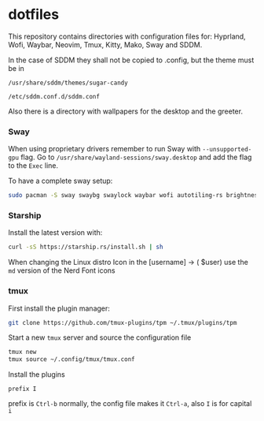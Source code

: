 # dotfiles
This repository contains directories with configuration files for:
Hyprland, Wofi, Waybar, Neovim, Tmux, Kitty, Mako, Sway and SDDM.

In the case of SDDM they shall not be copied to .config, but the theme must be in
```
/usr/share/sddm/themes/sugar-candy

/etc/sddm.conf.d/sddm.conf
```

Also there is a directory with wallpapers for the desktop and the greeter.

### Sway

When using proprietary drivers remember to run Sway with `--unsupported-gpu` flag.
Go to `/usr/share/wayland-sessions/sway.desktop` and add the flag to the `Exec` line.

To have a complete sway setup:

```sh
sudo pacman -S sway swaybg swaylock waybar wofi autotiling-rs brightnessctl gnome-backgrounds
```

### Starship

Install the latest version with:

```sh
curl -sS https://starship.rs/install.sh | sh
```

When changing the Linux distro Icon in the [username] -> (<icon> $user) use the `md` version of the Nerd Font icons

### tmux

First install the plugin manager:
```sh
git clone https://github.com/tmux-plugins/tpm ~/.tmux/plugins/tpm
```

Start a new `tmux` server and source the configuration file
```sh
tmux new
tmux source ~/.config/tmux/tmux.conf
```

Install the plugins
```
prefix I 
```
prefix is `Ctrl-b` normally, the config file makes it `Ctrl-a`, also `I` is for capital `i`


